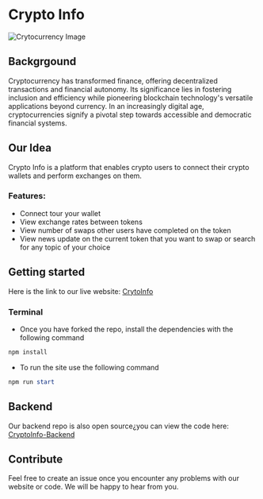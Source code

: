 # Crypto Info
![Crytocurrency Image](https://images.unsplash.com/photo-1620321023374-d1a68fbc720d?ixlib=rb-4.0.3&ixid=M3wxMjA3fDB8MHxwaG90by1wYWdlfHx8fGVufDB8fHx8fA%3D%3D&auto=format&fit=crop&w=1497&q=80)

## Backgrgound
Cryptocurrency has transformed finance, offering decentralized transactions and financial autonomy. Its significance lies in fostering inclusion and efficiency while pioneering blockchain technology's versatile applications beyond currency. In an increasingly digital age, cryptocurrencies signify a pivotal step towards accessible and democratic financial systems.

## Our Idea

Crypto Info is a platform that enables crypto users to connect their crypto wallets and perform exchanges on them.

### Features:
- Connect tour your wallet
- View exchange rates between tokens
- View number of swaps other users have completed on the token
- View news update on the current token that you want to swap or search for any topic of your choice

## Getting started
Here is the link to our live website: [CrytoInfo](https://crypto-info-hackathon.netlify.app/)

### Terminal
- Once you have forked the repo, install the dependencies with the following command
```powershell
npm install
```
- To run the site use the following command
```powershell
npm run start
```

## Backend
Our backend repo is also open source¿you can view the code here: [CryptoInfo-Backend](https://github.com/Awonke11/CryptoInfo-Backend)

## Contribute
Feel free to create an issue once you encounter any problems with our website or code. We will be happy to hear from you.
